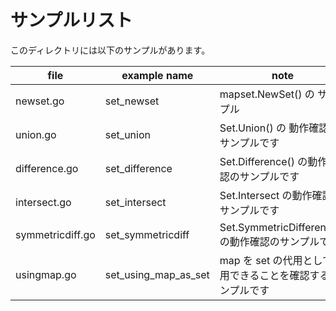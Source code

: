 # サンプルリスト

このディレクトリには以下のサンプルがあります。

|file|example name|note|
|----|------------|----|
|newset.go|set\_newset|mapset.NewSet() の サンプル|
|union.go|set\_union|Set.Union() の 動作確認のサンプルです|
|difference.go|set\_difference|Set.Difference() の動作確認のサンプルです|
|intersect.go|set\_intersect|Set.Intersect の動作確認のサンプルです|
|symmetricdiff.go|set\_symmetricdiff|Set.SymmetricDifference() の動作確認のサンプルです|
|usingmap.go|set\_using\_map\_as\_set|map を set の代用として利用できることを確認するサンプルです|
